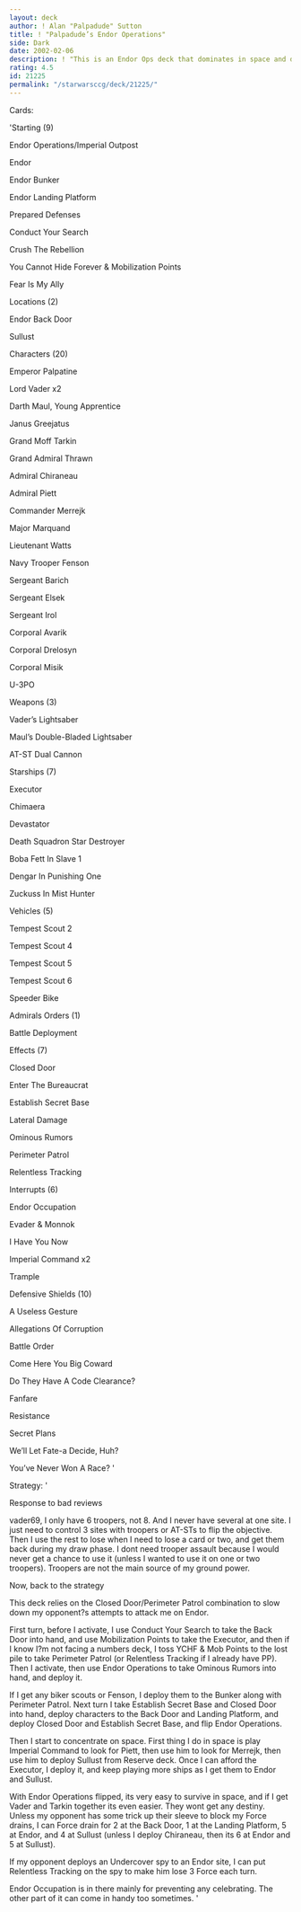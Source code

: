```yaml
---
layout: deck
author: ! Alan "Palpadude" Sutton
title: ! "Palpadude’s Endor Operations"
side: Dark
date: 2002-02-06
description: ! "This is an Endor Ops deck that dominates in space and doesnt have to worry too much about losing on Endor."
rating: 4.5
id: 21225
permalink: "/starwarsccg/deck/21225/"
---
```

Cards: 

'Starting (9)

Endor Operations/Imperial Outpost

Endor

Endor Bunker

Endor Landing Platform

Prepared Defenses

Conduct Your Search

Crush The Rebellion

You Cannot Hide Forever & Mobilization Points

Fear Is My Ally


Locations (2)

Endor Back Door

Sullust


Characters (20)

Emperor Palpatine

Lord Vader x2

Darth Maul, Young Apprentice

Janus Greejatus

Grand Moff Tarkin

Grand Admiral Thrawn

Admiral Chiraneau

Admiral Piett

Commander Merrejk

Major Marquand

Lieutenant Watts

Navy Trooper Fenson

Sergeant Barich

Sergeant Elsek

Sergeant Irol

Corporal Avarik

Corporal Drelosyn

Corporal Misik

U-3PO


Weapons (3)

Vader’s Lightsaber

Maul’s Double-Bladed Lightsaber

AT-ST Dual Cannon


Starships (7)

Executor

Chimaera

Devastator

Death Squadron Star Destroyer

Boba Fett In Slave 1

Dengar In Punishing One

Zuckuss In Mist Hunter


Vehicles (5)

Tempest Scout 2

Tempest Scout 4

Tempest Scout 5

Tempest Scout 6

Speeder Bike


Admirals Orders (1)

Battle Deployment


Effects (7)

Closed Door

Enter The Bureaucrat

Establish Secret Base

Lateral Damage

Ominous Rumors

Perimeter Patrol

Relentless Tracking


Interrupts (6)

Endor Occupation

Evader & Monnok

I Have You Now

Imperial Command x2

Trample


Defensive Shields (10)

A Useless Gesture

Allegations Of Corruption

Battle Order

Come Here You Big Coward

Do They Have A Code Clearance?

Fanfare

Resistance

Secret Plans

We’ll Let Fate-a Decide, Huh?

You’ve Never Won A Race? '

Strategy: '

Response to bad reviews 


vader69, I only have 6 troopers, not 8.  And I never have several at one site.  I just need to control 3 sites with troopers or AT-STs to flip the objective.  Then I use the rest to lose when I need to lose a card or two, and get them back during my draw phase.  I dont need trooper assault because I would never get a chance to use it (unless I wanted to use it on one or two troopers).  Troopers are not the main source of my ground power.


Now, back to the strategy


This deck relies on the Closed Door/Perimeter Patrol combination to slow down my opponent?s attempts to attack me on Endor.


First turn, before I activate, I use Conduct Your Search to take the Back Door into hand, and use Mobilization Points to take the Executor, and then if I know I?m not facing a numbers deck, I toss YCHF & Mob Points to the lost pile to take Perimeter Patrol (or Relentless Tracking if I already have PP).  Then I activate, then use Endor Operations to take Ominous Rumors into hand, and deploy it.


If I get any biker scouts or Fenson, I deploy them to the Bunker along with Perimeter Patrol.  Next turn I take Establish Secret Base and Closed Door into hand, deploy characters to the Back Door and Landing Platform, and deploy Closed Door and Establish Secret Base, and flip Endor Operations.


Then I start to concentrate on space.  First thing I do in space is play Imperial Command to look for Piett, then use him to look for Merrejk, then use him to deploy Sullust from Reserve deck.  Once I can afford the Executor, I deploy it, and keep playing more ships as I get them to Endor and Sullust.


With Endor Operations flipped, its very easy to survive in space, and if I get Vader and Tarkin together its even easier.  They wont get any destiny.  Unless my opponent has some trick up their sleeve to block my Force drains, I can Force drain for 2 at the Back Door, 1 at the Landing Platform, 5 at Endor, and 4 at Sullust (unless I deploy Chiraneau, then its 6 at Endor and 5 at Sullust).


If my opponent deploys an Undercover spy to an Endor site, I can put Relentless Tracking on the spy to make him lose 3 Force each turn.


Endor Occupation is in there mainly for preventing any celebrating.  The other part of it can come in handy too sometimes.   '
